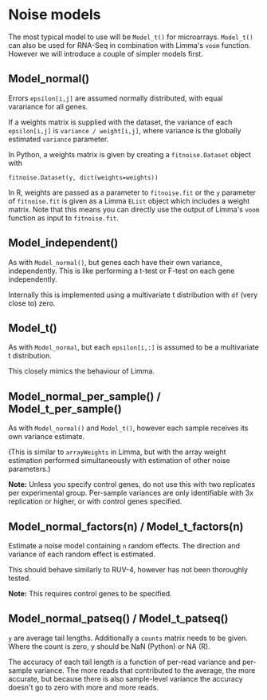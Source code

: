 
Noise models
===

The most typical model to use will be `Model_t()` for microarrays. `Model_t()` can also be used for RNA-Seq in combination with Limma's `voom` function. However we will introduce a couple of simpler models first.



Model_normal()
---

Errors `epsilon[i,j]` are assumed normally distributed, with equal varariance for all genes.

If a weights matrix is supplied with the dataset, the variance of each `epsilon[i,j]` is `variance / weight[i,j]`, where variance is the globally estimated `variance` parameter.

In Python, a weights matrix is given by creating a `fitnoise.Dataset` object with

```
fitnoise.Dataset(y, dict(weights=weights))
```

In R, weights are passed as a parameter to `fitnoise.fit` or the `y` parameter of `fitnoise.fit` is given as a Limma `EList` object which includes a weight matrix. Note that this means you can directly use the output of Limma's `voom` function as input to `fitnoise.fit`.



Model_independent()
---

As with `Model_normal()`, but genes each have their own variance, independently. This is like performing a t-test or F-test on each gene independently.

Internally this is implemented using a multivariate t distribution with `df` (very close to) zero.



Model_t()
---

As with `Model_normal`, but each `epsilon[i,:]` is assumed to be a multivariate t distribution.

This closely mimics the behaviour of Limma.



Model_normal_per_sample() / Model_t_per_sample()
---

As with `Model_normal()` and `Model_t()`, however each sample receives its own variance estimate.

(This is similar to `arrayWeights` in Limma, but with the array weight estimation performed simultaneously with estimation of other noise parameters.)

**Note:** Unless you specify control genes, do not use this with two replicates per experimental group. Per-sample variances are only identifiable with 3x replication or higher, or with control genes specified.



Model_normal_factors(n) / Model_t_factors(n)
---

Estimate a noise model containing `n` random effects. The direction and variance of each random effect is estimated.

This should behave similarly to RUV-4, however has not been thoroughly tested.

**Note:** This requires control genes to be specified.



Model_normal_patseq() / Model_t_patseq()
---

`y` are average tail lengths. Additionally a `counts` matrix needs to be given. Where the count is zero, y should be NaN (Python) or NA (R).

The accuracy of each tail length is a function of per-read variance and per-sample variance. The more reads that contributed to the average, the more accurate, but because there is also sample-level variance the accuracy doesn't go to zero with more and more reads.
